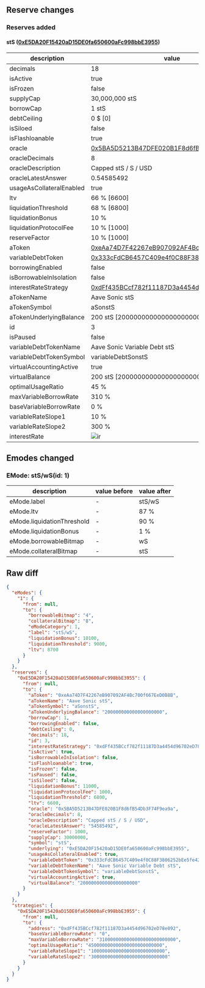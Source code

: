 ## Reserve changes

### Reserves added

#### stS ([0xE5DA20F15420aD15DE0fa650600aFc998bbE3955](https://sonicscan.org//address/0xE5DA20F15420aD15DE0fa650600aFc998bbE3955))

| description | value |
| --- | --- |
| decimals | 18 |
| isActive | true |
| isFrozen | false |
| supplyCap | 30,000,000 stS |
| borrowCap | 1 stS |
| debtCeiling | 0 $ [0] |
| isSiloed | false |
| isFlashloanable | true |
| oracle | [0x5BA5D5213B47DFE020B1F8d6fB54Db3F74F9ea9a](https://sonicscan.org//address/0x5BA5D5213B47DFE020B1F8d6fB54Db3F74F9ea9a) |
| oracleDecimals | 8 |
| oracleDescription | Capped stS / S / USD |
| oracleLatestAnswer | 0.54585492 |
| usageAsCollateralEnabled | true |
| ltv | 66 % [6600] |
| liquidationThreshold | 68 % [6800] |
| liquidationBonus | 10 % |
| liquidationProtocolFee | 10 % [1000] |
| reserveFactor | 10 % [1000] |
| aToken | [0xeAa74D7F42267eB907092AF4Bc700f667EeD0B8B](https://sonicscan.org//address/0xeAa74D7F42267eB907092AF4Bc700f667EeD0B8B) |
| variableDebtToken | [0x333cFdCB6457C409e4f0C88F3806252bEe5fe425](https://sonicscan.org//address/0x333cFdCB6457C409e4f0C88F3806252bEe5fe425) |
| borrowingEnabled | false |
| isBorrowableInIsolation | false |
| interestRateStrategy | [0xdFf435BCcf782f11187D3a4454d96702eD78e092](https://sonicscan.org//address/0xdFf435BCcf782f11187D3a4454d96702eD78e092) |
| aTokenName | Aave Sonic stS |
| aTokenSymbol | aSonstS |
| aTokenUnderlyingBalance | 200 stS [200000000000000000000] |
| id | 3 |
| isPaused | false |
| variableDebtTokenName | Aave Sonic Variable Debt stS |
| variableDebtTokenSymbol | variableDebtSonstS |
| virtualAccountingActive | true |
| virtualBalance | 200 stS [200000000000000000000] |
| optimalUsageRatio | 45 % |
| maxVariableBorrowRate | 310 % |
| baseVariableBorrowRate | 0 % |
| variableRateSlope1 | 10 % |
| variableRateSlope2 | 300 % |
| interestRate | ![ir](https://dash.onaave.com/api/static?variableRateSlope1=100000000000000000000000000&variableRateSlope2=3000000000000000000000000000&optimalUsageRatio=450000000000000000000000000&baseVariableBorrowRate=0&maxVariableBorrowRate=3100000000000000000000000000) |


## Emodes changed

### EMode: stS/wS(id: 1)

| description | value before | value after |
| --- | --- | --- |
| eMode.label | - | stS/wS |
| eMode.ltv | - | 87 % |
| eMode.liquidationThreshold | - | 90 % |
| eMode.liquidationBonus | - | 1 % |
| eMode.borrowableBitmap | - | wS |
| eMode.collateralBitmap | - | stS |


## Raw diff

```json
{
  "eModes": {
    "1": {
      "from": null,
      "to": {
        "borrowableBitmap": "4",
        "collateralBitmap": "8",
        "eModeCategory": 1,
        "label": "stS/wS",
        "liquidationBonus": 10100,
        "liquidationThreshold": 9000,
        "ltv": 8700
      }
    }
  },
  "reserves": {
    "0xE5DA20F15420aD15DE0fa650600aFc998bbE3955": {
      "from": null,
      "to": {
        "aToken": "0xeAa74D7F42267eB907092AF4Bc700f667EeD0B8B",
        "aTokenName": "Aave Sonic stS",
        "aTokenSymbol": "aSonstS",
        "aTokenUnderlyingBalance": "200000000000000000000",
        "borrowCap": 1,
        "borrowingEnabled": false,
        "debtCeiling": 0,
        "decimals": 18,
        "id": 3,
        "interestRateStrategy": "0xdFf435BCcf782f11187D3a4454d96702eD78e092",
        "isActive": true,
        "isBorrowableInIsolation": false,
        "isFlashloanable": true,
        "isFrozen": false,
        "isPaused": false,
        "isSiloed": false,
        "liquidationBonus": 11000,
        "liquidationProtocolFee": 1000,
        "liquidationThreshold": 6800,
        "ltv": 6600,
        "oracle": "0x5BA5D5213B47DFE020B1F8d6fB54Db3F74F9ea9a",
        "oracleDecimals": 8,
        "oracleDescription": "Capped stS / S / USD",
        "oracleLatestAnswer": "54585492",
        "reserveFactor": 1000,
        "supplyCap": 30000000,
        "symbol": "stS",
        "underlying": "0xE5DA20F15420aD15DE0fa650600aFc998bbE3955",
        "usageAsCollateralEnabled": true,
        "variableDebtToken": "0x333cFdCB6457C409e4f0C88F3806252bEe5fe425",
        "variableDebtTokenName": "Aave Sonic Variable Debt stS",
        "variableDebtTokenSymbol": "variableDebtSonstS",
        "virtualAccountingActive": true,
        "virtualBalance": "200000000000000000000"
      }
    }
  },
  "strategies": {
    "0xE5DA20F15420aD15DE0fa650600aFc998bbE3955": {
      "from": null,
      "to": {
        "address": "0xdFf435BCcf782f11187D3a4454d96702eD78e092",
        "baseVariableBorrowRate": "0",
        "maxVariableBorrowRate": "3100000000000000000000000000",
        "optimalUsageRatio": "450000000000000000000000000",
        "variableRateSlope1": "100000000000000000000000000",
        "variableRateSlope2": "3000000000000000000000000000"
      }
    }
  }
}
```
